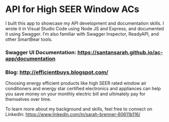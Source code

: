 # API for High SEER Window ACs

I built this app to showcase my API development and documentation skills. I wrote it in Visual Studio Code using Node JS and Express, and documented it using Swagger. I’m also familiar with Swagger Inspector, ReadyAPI, and other SmartBear tools.

### Swagger UI Documentation: https://santansarah.github.io/ac-app/documentation

### Blog: http://efficientbuys.blogspot.com/

Choosing energy efficient products like high SEER rated window air conditioners and energy star certified electronics and appliances can help you save money on your monthly electric bill and ultimately pay for themselves over time.

To learn more about my background and skills, feel free to connect on LinkedIn: https://www.linkedin.com/in/sarah-brenner-60611b116/
